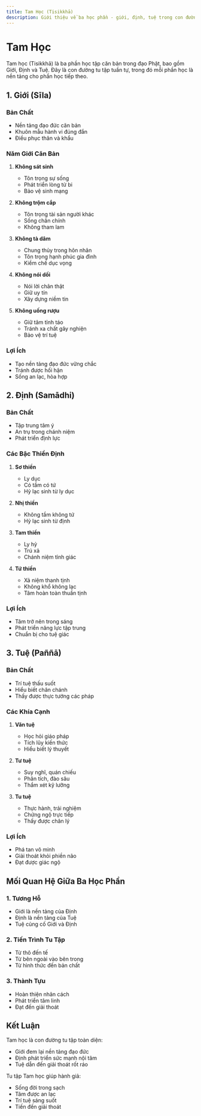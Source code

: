 ```yaml
---
title: Tam Học (Tisikkhā)
description: Giới thiệu về ba học phần - giới, định, tuệ trong con đường tu tập Phật giáo
---
```


# Tam Học

Tam học (Tisikkhā) là ba phần học tập căn bản trong đạo Phật, bao gồm Giới, Định và Tuệ. Đây là con đường tu tập tuần tự, trong đó mỗi phần học là nền tảng cho phần học tiếp theo.

## 1. Giới (Sīla)
### Bản Chất
- Nền tảng đạo đức căn bản
- Khuôn mẫu hành vi đúng đắn
- Điều phục thân và khẩu

### Năm Giới Căn Bản
1. **Không sát sinh**
   - Tôn trọng sự sống
   - Phát triển lòng từ bi
   - Bảo vệ sinh mạng

2. **Không trộm cắp**
   - Tôn trọng tài sản người khác
   - Sống chân chính
   - Không tham lam

3. **Không tà dâm**
   - Chung thủy trong hôn nhân
   - Tôn trọng hạnh phúc gia đình
   - Kiềm chế dục vọng

4. **Không nói dối**
   - Nói lời chân thật
   - Giữ uy tín
   - Xây dựng niềm tin

5. **Không uống rượu**
   - Giữ tâm tỉnh táo
   - Tránh xa chất gây nghiện
   - Bảo vệ trí tuệ

### Lợi Ích
- Tạo nền tảng đạo đức vững chắc
- Tránh được hối hận
- Sống an lạc, hòa hợp

## 2. Định (Samādhi)
### Bản Chất
- Tập trung tâm ý
- An trụ trong chánh niệm
- Phát triển định lực

### Các Bậc Thiền Định
1. **Sơ thiền**
   - Ly dục
   - Có tầm có tứ
   - Hỷ lạc sinh từ ly dục

2. **Nhị thiền**
   - Không tầm không tứ
   - Hỷ lạc sinh từ định

3. **Tam thiền**
   - Ly hỷ
   - Trú xả
   - Chánh niệm tỉnh giác

4. **Tứ thiền**
   - Xả niệm thanh tịnh
   - Không khổ không lạc
   - Tâm hoàn toàn thuần tịnh

### Lợi Ích
- Tâm trở nên trong sáng
- Phát triển năng lực tập trung
- Chuẩn bị cho tuệ giác

## 3. Tuệ (Paññā)
### Bản Chất
- Trí tuệ thấu suốt
- Hiểu biết chân chánh
- Thấy được thực tướng các pháp

### Các Khía Cạnh
1. **Văn tuệ**
   - Học hỏi giáo pháp
   - Tích lũy kiến thức
   - Hiểu biết lý thuyết

2. **Tư tuệ**
   - Suy nghĩ, quán chiếu
   - Phân tích, đào sâu
   - Thẩm xét kỹ lưỡng

3. **Tu tuệ**
   - Thực hành, trải nghiệm
   - Chứng ngộ trực tiếp
   - Thấy được chân lý

### Lợi Ích
- Phá tan vô minh
- Giải thoát khỏi phiền não
- Đạt được giác ngộ

## Mối Quan Hệ Giữa Ba Học Phần

### 1. Tương Hỗ
- Giới là nền tảng của Định
- Định là nền tảng của Tuệ
- Tuệ củng cố Giới và Định

### 2. Tiến Trình Tu Tập
- Từ thô đến tế
- Từ bên ngoài vào bên trong
- Từ hình thức đến bản chất

### 3. Thành Tựu
- Hoàn thiện nhân cách
- Phát triển tâm linh
- Đạt đến giải thoát

## Kết Luận

Tam học là con đường tu tập toàn diện:
- Giới đem lại nền tảng đạo đức
- Định phát triển sức mạnh nội tâm
- Tuệ dẫn đến giải thoát rốt ráo

Tu tập Tam học giúp hành giả:
- Sống đời trong sạch
- Tâm được an lạc
- Trí tuệ sáng suốt
- Tiến đến giải thoát
